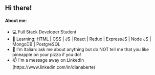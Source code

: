 ## Hi there!

#### About me:
<ul>
<li>💻 Full Stack Developer Student
<li>🌱 Learning: HTML | CSS | JS | React | Redux | ExpressJS | Node JS | MongoDB | PostgreSQL
<li>🍕 I'm Italian: ask me about anything but do NOT tell me that you like pineapple on your pizza if you do!
<li>📫 I'm a message away on LinkedIn (https://www.linkedin.com/in/dianaberte)
</ul>

<!--
**DianaBerte/DianaBerte** is a ✨ _special_ ✨ repository because its `README.md` (this file) appears on your GitHub profile.

Here are some ideas to get you started:

- 🔭 I’m currently working on ...
- 🌱 I’m currently learning ...
- 👯 I’m looking to collaborate on ...
- 🤔 I’m looking for help with ...
- 💬 Ask me about ...
- 📫 How to reach me: ...
- 😄 Pronouns: ...
- ⚡ Fun fact: ...
-->
